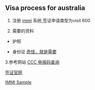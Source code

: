 ## Visa process for australia 

1. 注册 [immi](https://online.immi.gov.au/lusc/login) 系统,签证申请类型为visit 600

2. 需要的资料
  * 护照
  
  * 身份证 [奇怪，就是需要](https://www.homeaffairs.gov.au/help-text/eplus/Pages/elp-h1810.aspx#China) 
  
  
3.参考网站
  [CCC 电报码查询](https://apps.chasedream.com/chinese-commercial-code/)
  
  [签证官网](http://www.vfsglobal.cn/Australia/China/visitor_visa.html)
  
  [IMMI Sample](http://www.mafengwo.cn/i/8215430.html)

